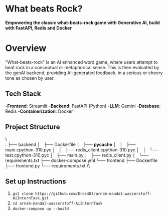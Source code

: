 # What beats Rock?

**Empowering the classic what-beats-rock game with Generative AI, build with FastAPI, Redis and Docker**

# Overview
"What-beats-rock" is an AI enhanced word game, where users attempt to beat rock in a conceptual or metaphorical sense. This is then evaluated by the genAI backend, providing AI-generated feedback, in a serious or cheery tone as chosen by user.

## Tech Stack
-**Frontend**: Streamlit
-**Backend**: FastAPI (Python)
-**LLM**: Gemini
-**Database**: Redis
-**Containerization**: Docker

## Project Structure
\\\
.
├── backend
│   ├── Dockerfile
│   ├── __pycache__
│   │   ├── main.cpython-310.pyc
│   │   ├── redis_client.cpython-310.pyc
│   │   └── test.cpython-310.pyc
│   ├── main.py
│   ├── redis_client.py
│   └── requirements.txt
├── docker-compose.yml
└── frontend
    ├── Dockerfile
    ├── frontend.py
    └── requirements.txt
\\\
## Set up Instructions
1. `git clone https://github.com/Eros483/arnab-mandal-wasserstoff-AiInternTask.git`
2. `cd arnab-mandal-wasserstoff-AiInternTask`
3. `docker-compose up --build`
